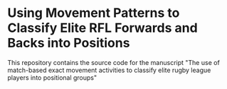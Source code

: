 # Using Movement Patterns to Classify Elite RFL Forwards and Backs into Positions

This repository contains the source code for the manuscript "The use of match-based exact movement activities to classify elite rugby league players into positional groups"
